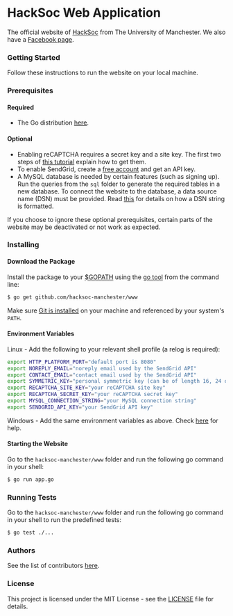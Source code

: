 # HackSoc Web Application

The official website of [HackSoc](http://hacksoc.com/) from The University of Manchester. We also have a [Facebook page](https://www.facebook.com/groups/HackSocManc/).

### Getting Started

Follow these instructions to run the website on your local machine.

### Prerequisites

#### Required
* The Go distribution [here](https://golang.org/doc/install).

#### Optional
* Enabling reCAPTCHA requires a secret key and a site key. The first two steps of [this tutorial](https://webdesign.tutsplus.com/tutorials/how-to-integrate-no-captcha-recaptcha-in-your-website--cms-23024) explain how to get them.
* To enable SendGrid, create a [free account](https://sendgrid.com/free/) and get an API key.
* A MySQL database is needed by certain features (such as signing up). Run the queries from the ```sql```  folder to generate the required tables in a new database. To connect the website to the database, a data source name (DSN) must be provided. Read [this](https://github.com/go-sql-driver/mysql#dsn-data-source-name) for details on how a DSN string is formatted.

If you choose to ignore these optional prerequisites, certain parts of the website may be deactivated or not work as expected.

### Installing

#### Download the Package
Install the package to your [$GOPATH](http://code.google.com/p/go-wiki/wiki/GOPATH "GOPATH") using the [go tool](http://golang.org/cmd/go/ "go command") from the command line:
```bash
$ go get github.com/hacksoc-manchester/www
```
Make sure [Git is installed](http://git-scm.com/downloads) on your machine and referenced by your system's ```PATH```.

#### Environment Variables
Linux - Add the following to your relevant shell profile (a relog is required):
```bash
export HTTP_PLATFORM_PORT="default port is 8080"
export NOREPLY_EMAIL="noreply email used by the SendGrid API"
export CONTACT_EMAIL="contact email used by the SendGrid API"
export SYMMETRIC_KEY="personal symmetric key (can be of length 16, 24 or 32). Longer keys are more secure"
export RECAPTCHA_SITE_KEY="your reCAPTCHA site key"
export RECAPTCHA_SECRET_KEY="your reCAPTCHA secret key"
export MYSQL_CONNECTION_STRING="your MySQL connection string"
export SENDGRID_API_KEY="your SendGrid API key"
```
Windows - Add the same environment variables as above. Check [here](http://www.computerhope.com/issues/ch000549.htm) for help.

#### Starting the Website
Go to the ```hacksoc-manchester/www``` folder and run the following go command in your shell:
```bash
$ go run app.go
```

### Running Tests

Go to the ```hacksoc-manchester/www``` folder and run the following go command in your shell to run the predefined tests:
```bash
$ go test ./...
```

### Authors

See the list of contributors [here](https://github.com/hacksoc-manchester/www/graphs/contributors).

### License

This project is licensed under the MIT License - see the [LICENSE](LICENSE) file for details.
